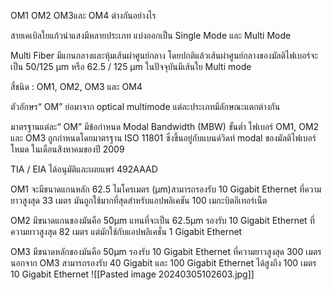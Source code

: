 OM1 OM2 OM3และ OM4 ต่างกันอย่างไร

สายเคเบิลใยแก้วนำแสงมีหลายประเภท แบ่งออกเป็น Single Mode และ Multi Mode

Multi Fiber มีแกนกลางและหุ้มเส้นผ่าศูนย์กลาง โดยปกติแล้วเส้นผ่าศูนย์กลางของมัลติไฟเบอร์จะเป็น 50/125 µm หรือ 62.5 / 125 µm ในปัจจุบันมีเส้นใย Multi mode

สี่ชนิด : OM1, OM2, OM3 และ OM4

ตัวอักษร“ OM” ย่อมาจาก optical multimode แต่ละประเภทมีลักษณะแตกต่างกัน

มาตรฐานแต่ละ“ OM” มีข้อกำหนด Modal Bandwidth (MBW) ขั้นต่ำ ไฟเบอร์ OM1, OM2 และ OM3 ถูกกำหนดโดยมาตรฐาน ISO 11801 ซึ่งขึ้นอยู่กับแบนด์วิดท์ modal ของมัลติไฟเบอร์โหมด ในเดือนสิงหาคมของปี 2009

TIA / EIA ได้อนุมัติและเผยแพร่ 492AAAD

OM1 จะมีขนาดแกนหลัก 62.5 ไมโครเมตร (µm)สามารถรองรับ 10 Gigabit Ethernet ที่ความยาวสูงสุด 33 เมตร มันถูกใช้มากที่สุดสำหรับแอปพลิเคชัน 100 เมกะบิตอีเทอร์เน็ต

OM2 มีขนาดแกนของมันคือ 50µm แทนที่จะเป็น 62.5µm รองรับ 10 Gigabit Ethernet ที่ความยาวสูงสุด 82 เมตร แต่มักใช้กับแอปพลิเคชั่น 1 Gigabit Ethernet  
  
OM3 มีขนาดหลักของมันคือ 50µm รองรับ 10 Gigabit Ethernet ที่ความยาวสูงสุด 300 เมตร นอกจาก OM3 สามารถรองรับ 40 Gigabit และ 100 Gigabit Ethernet ได้สูงถึง 100 เมตร 10 Gigabit Ethernet
![[Pasted image 20240305102603.jpg]]
